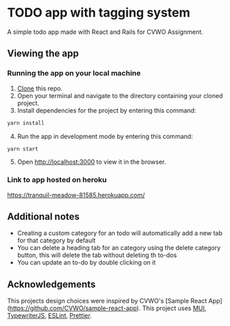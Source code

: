 # TODO app with tagging system

A simple todo app made with React and Rails for CVWO Assignment.

## Viewing the app

### Running the app on your local machine
1. [Clone](https://docs.github.com/en/get-started/quickstart/fork-a-repo#cloning-your-forked-repository) this repo.
2. Open your terminal and navigate to the directory containing your cloned project.
3. Install dependencies for the project by entering this command:
```bash
yarn install
```
4. Run the app in development mode by entering this command:
```bash
yarn start
```
5. Open [http://localhost:3000](http://localhost:3000) to view it in the browser.

### Link to app hosted on heroku
https://tranquil-meadow-81585.herokuapp.com/

## Additional notes
* Creating a custom category for an todo will automatically add a new tab for that category by default
* You can delete a heading tab for an category using the delete category button, this will delete the tab without deleting th to-dos
* You can update an to-do by double clicking on it

## Acknowledgements 
This projects design choices were inspired by CVWO's [Sample React App] (https://github.com/CVWO/sample-react-app).
This project uses [MUI](https://mui.com/), 
[TypewriterJS](https://github.com/tameemsafi/typewriterjs#readme), 
[ESLint](https://eslint.org/), [Prettier](https://prettier.io/).